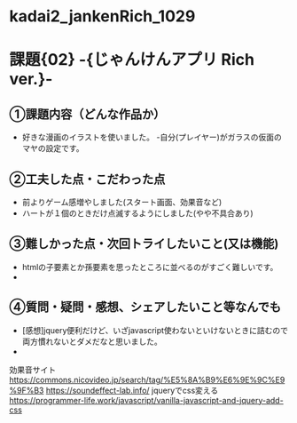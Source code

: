 # kadai2_jankenRich_1029
# 課題{02} -{じゃんけんアプリ Rich ver.}- 

## ①課題内容（どんな作品か）
- 好きな漫画のイラストを使いました。
-自分(プレイヤー)がガラスの仮面のマヤの設定です。

## ②工夫した点・こだわった点
- 前よりゲーム感増やしました(スタート画面、効果音など)
- ハートが１個のときだけ点滅するようにしました(やや不具合あり)

## ③難しかった点・次回トライしたいこと(又は機能)
- htmlの子要素とか孫要素を思ったところに並べるのがすごく難しいです。
-

## ④質問・疑問・感想、シェアしたいこと等なんでも
- [感想]jquery便利だけど、いざjavascript使わないといけないときに詰むので両方慣れないとダメだなと思いました。
-
効果音サイト
https://commons.nicovideo.jp/search/tag/%E5%8A%B9%E6%9E%9C%E9%9F%B3
https://soundeffect-lab.info/
jqueryでcss変える
https://programmer-life.work/javascript/vanilla-javascript-and-jquery-add-css
